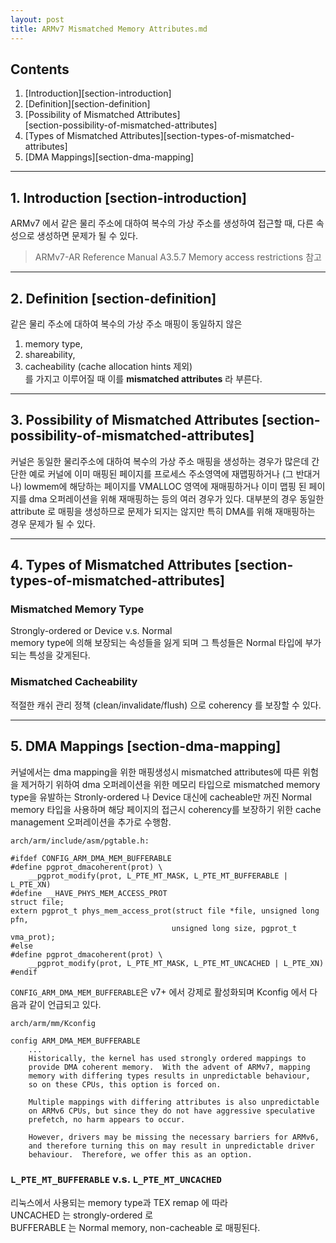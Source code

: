 ```yaml
---
layout: post
title: ARMv7 Mismatched Memory Attributes.md
---
```


## Contents

1. [Introduction][section-introduction]  
2. [Definition][section-definition]  
3. [Possibility of Mismatched Attributes]  
   [section-possibility-of-mismatched-attributes]  
4. [Types of Mismatched Attributes][section-types-of-mismatched-attributes]  
5. [DMA Mappings][section-dma-mapping]  

---

## 1. Introduction [section-introduction]
ARMv7 에서 같은 물리 주소에 대하여 복수의 가상 주소를 생성하여 접근할 때,
다른 속성으로 생성하면 문제가 될 수 있다.

>ARMv7-AR Reference Manual A3.5.7 Memory access restrictions 참고

---

## 2. Definition [section-definition]
같은 물리 주소에 대하여 복수의 가상 주소 매핑이 동일하지 않은  
1. memory type,  
2. shareability,  
3. cacheability (cache allocation hints 제외)  
를 가지고 이루어질 때 이를 **mismatched attributes** 라 부른다.

---

## 3. Possibility of Mismatched Attributes [section-possibility-of-mismatched-attributes]

커널은 동일한 물리주소에 대하여 복수의 가상 주소 매핑을 생성하는 경우가 많은데
간단한 예로 커널에 이미 매핑된 페이지를 프로세스 주소영역에 재맵핑하거나
(그 반대거나) lowmem에 해당하는 페이지를 VMALLOC 영역에 재매핑하거나 이미 맵핑
된 페이지를 dma 오퍼레이션을 위해 재매핑하는 등의 여러 경우가 있다. 대부분의
경우 동일한 attribute 로 매핑을 생성하므로 문제가 되지는 않지만 특히 DMA를 위해
재매핑하는 경우 문제가 될 수 있다.

---

## 4. Types of Mismatched Attributes [section-types-of-mismatched-attributes]

### Mismatched Memory Type  

Strongly-ordered or Device v.s. Normal  
memory type에 의해 보장되는 속성들을 잃게 되며 그 특성들은 Normal 타입에
부가되는 특성을 갖게된다.

### Mismatched Cacheability

적절한 캐쉬 관리 정책 (clean/invalidate/flush) 으로 coherency 를 보장할 수
있다.

---

## 5. DMA Mappings [section-dma-mapping]
커널에서는 dma mapping을 위한 매핑생성시 mismatched attributes에 따른 위험을
제거하기 위하여 dma 오퍼레이션을 위한 메모리 타입으로 mismatched memory type을
유발하는 Stronly-ordered 나 Device 대신에 cacheable만 꺼진 Normal memory 타입을
사용하며 해당 페이지의 접근시 coherency를 보장하기 위한 cache management
오퍼레이션을 추가로 수행함.

    arch/arm/include/asm/pgtable.h:

    #ifdef CONFIG_ARM_DMA_MEM_BUFFERABLE
    #define pgprot_dmacoherent(prot) \
        __pgprot_modify(prot, L_PTE_MT_MASK, L_PTE_MT_BUFFERABLE | L_PTE_XN)
    #define __HAVE_PHYS_MEM_ACCESS_PROT
    struct file;
    extern pgprot_t phys_mem_access_prot(struct file *file, unsigned long pfn,
                                        unsigned long size, pgprot_t vma_prot);
    #else
    #define pgprot_dmacoherent(prot) \
        __pgprot_modify(prot, L_PTE_MT_MASK, L_PTE_MT_UNCACHED | L_PTE_XN)
    #endif

`CONFIG_ARM_DMA_MEM_BUFFERABLE`은 v7+ 에서 강제로 활성화되며 Kconfig 에서
다음과 같이 언급되고 있다.

    arch/arm/mm/Kconfig

    config ARM_DMA_MEM_BUFFERABLE
        ...
        Historically, the kernel has used strongly ordered mappings to
        provide DMA coherent memory.  With the advent of ARMv7, mapping
        memory with differing types results in unpredictable behaviour,
        so on these CPUs, this option is forced on.

        Multiple mappings with differing attributes is also unpredictable
        on ARMv6 CPUs, but since they do not have aggressive speculative
        prefetch, no harm appears to occur.

        However, drivers may be missing the necessary barriers for ARMv6,
        and therefore turning this on may result in unpredictable driver
        behaviour.  Therefore, we offer this as an option.

### `L_PTE_MT_BUFFERABLE` v.s. `L_PTE_MT_UNCACHED`

리눅스에서 사용되는 memory type과 TEX remap 에 따라  
UNCACHED 는 strongly-ordered 로  
BUFFERABLE 는 Normal memory, non-cacheable 로 매핑된다.
